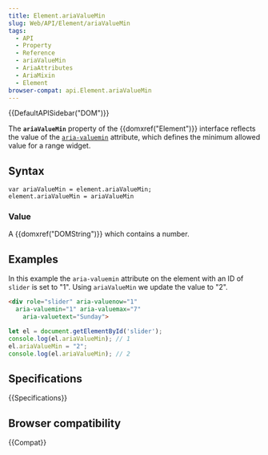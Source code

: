 ```yaml
---
title: Element.ariaValueMin
slug: Web/API/Element/ariaValueMin
tags:
  - API
  - Property
  - Reference
  - ariaValueMin
  - AriaAttributes
  - AriaMixin
  - Element
browser-compat: api.Element.ariaValueMin
---
```

{{DefaultAPISidebar("DOM")}}

The **`ariaValueMin`** property of the {{domxref("Element")}} interface reflects the value of the [`aria-valuemin`](/en-US/docs/Web/Accessibility/ARIA/ARIA_Techniques/Using_the_aria-valuemin_attribute) attribute, which defines the minimum allowed value for a range widget.

## Syntax

    var ariaValueMin = element.ariaValueMin;
    element.ariaValueMin = ariaValueMin

### Value

A {{domxref("DOMString")}} which contains a number.

## Examples

In this example the `aria-valuemin` attribute on the element with an ID of `slider` is set to "1". Using `ariaValueMin` we update the value to "2".

```html
<div role="slider" aria-valuenow="1"
  aria-valuemin="1" aria-valuemax="7"
	aria-valuetext="Sunday">
```

```js
let el = document.getElementById('slider');
console.log(el.ariaValueMin); // 1
el.ariaValueMin = "2";
console.log(el.ariaValueMin); // 2
```

## Specifications

{{Specifications}}

## Browser compatibility

{{Compat}}
